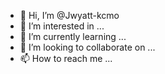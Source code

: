 - 👋 Hi, I’m @Jwyatt-kcmo
- 👀 I’m interested in ...
- 🌱 I’m currently learning ...
- 💞️ I’m looking to collaborate on ...
- 📫 How to reach me ...

<!---
Jwyatt-kcmo/Jwyatt-kcmo is a ✨ special ✨ repository because its `README.md` (this file) appears on your GitHub profile.
You can click the Preview link to take a look at your changes.
--->
